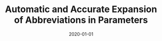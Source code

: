 ---
title: "Automatic and Accurate Expansion of Abbreviations in Parameters"
collection: publications
permalink: /publication/2020-01-01-Automatic-and-Accurate-Expansion-of-Abbreviations-in-Parameters
date: 2020-01-01
venue: 'IEEE Trans. Software Eng.'
paperurl: 'https://doi.org/10.1109/TSE.2018.2868762'
citation: ' Yanjie Jiang,  Hui Liu,  Jiaqi Zhu,  Lu Zhang&quot;Automatic and Accurate Expansion of Abbreviations in Parameters.&quot; IEEE Trans. Software Eng., 2020.'
---